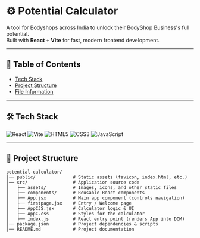 # ⚙️ Potential Calculator

A tool for Bodyshops across India to unlock their BodyShop Business's full potential.  
Built with **React + Vite** for fast, modern frontend development.

---

## 📂 Table of Contents
- [Tech Stack](#-tech-stack)
- [Project Structure](#-project-structure)
- [File Information](#-file-information)


---

## 🛠 Tech Stack
![React](https://img.shields.io/badge/React-20232A?style=for-the-badge&logo=react&logoColor=61DAFB)
![Vite](https://img.shields.io/badge/Vite-646CFF?style=for-the-badge&logo=vite&logoColor=white)
![HTML5](https://img.shields.io/badge/HTML5-E34F26?style=for-the-badge&logo=html5&logoColor=white)
![CSS3](https://img.shields.io/badge/CSS3-1572B6?style=for-the-badge&logo=css3&logoColor=white)
![JavaScript](https://img.shields.io/badge/JavaScript-F7DF1E?style=for-the-badge&logo=javascript&logoColor=black)

---

## 📂 Project Structure

```plaintext
potential-calculator/
│── public/              # Static assets (favicon, index.html, etc.)
│── src/                 # Application source code
│   ├── assets/          # Images, icons, and other static files
│   ├── components/      # Reusable React components
│   ├── App.jsx          # Main app component (controls navigation)
│   ├── firstpage.jsx    # Entry / Welcome page
│   ├── AppCJS.jsx       # Calculator logic & UI
│   ├── AppC.css         # Styles for the calculator
│   ├── index.js         # React entry point (renders App into DOM)
│── package.json         # Project dependencies & scripts
│── README.md            # Project documentation

